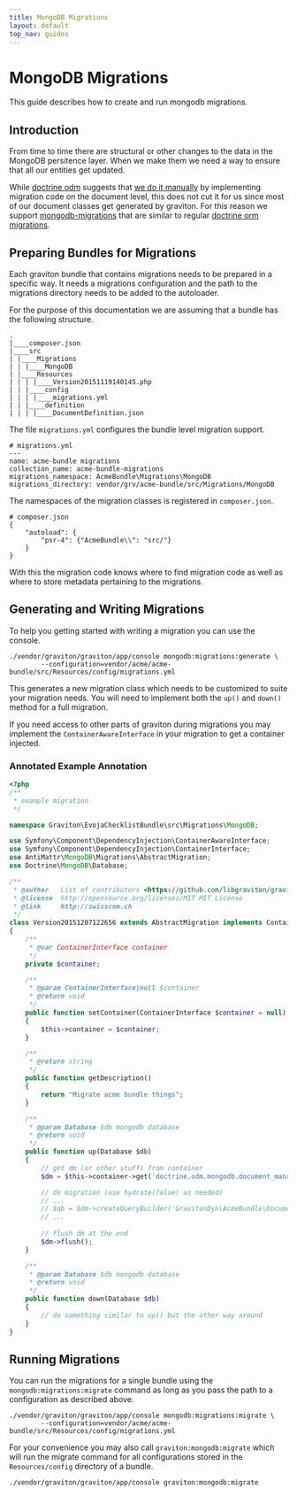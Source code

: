 ```yaml
---
title: MongoDB Migrations
layout: default
top_nav: guides
---
```


# MongoDB Migrations

This guide describes how to create and run mongodb migrations.

## Introduction

From time to time there are structural or other changes to the data in the MongoDB persitence layer. When
we make them we need a way to ensure that all our entities get updated.

While [doctrine odm](http://docs.doctrine-project.org/projects/doctrine-mongodb-odm/en/latest/) suggests that
[we do it manually](http://doctrine-orm.readthedocs.org/projects/doctrine-mongodb-odm/en/latest/reference/migrating-schemas.html)
by implementing migration code on the document level, this does not cut it for us since most of our document classes get 
generated by graviton. For this reason we support [mongodb-migrations](https://github.com/antimattr/mongodb-migrations) that are
similar to regular [doctrine orm migrations](http://doctrine-orm.readthedocs.org/projects/doctrine-migrations/en/latest/reference/introduction.html).

## Preparing Bundles for Migrations

Each graviton bundle that contains migrations needs to be prepared in a specific way. It needs a migrations configuration and the path to
the migrations directory needs to be added to the autoloader.

For the purpose of this documentation we are assuming that a bundle has the following structure.

```
.
|____composer.json
|____src
| |____Migrations
| | |____MongoDB
| |____Resources
| | | |____Version20151119140145.php
| | |____config
| | | |____migrations.yml
| | |____definition
| | | |____DocumentDefinition.json
```

The file `migrations.yml` configures the bundle level migration support.

```
# migrations.yml
---
name: acme-bundle migrations
collection_name: acme-bundle-migrations
migrations_namespace: AcmeBundle\Migrations\MongoDB
migrations_directory: vendor/grv/acme-bundle/src/Migrations/MongoDB
```

The namespaces of the migration classes is registered in `composer.json`.

```
# composer.json
{
    "autoload": {
        "psr-4": {"AcmeBundle\\": "src/"}
    }
}
```

With this the migration code knows where to find migration code as well as where to store
metadata pertaining to the migrations.

## Generating and Writing Migrations

To help you getting started with writing a migration you can use the console.

```
./vendor/graviton/graviton/app/console mongodb:migrations:generate \
        --configuration=vendor/acme/acme-bundle/src/Resources/config/migrations.yml
```

This generates a new migration class which needs to be customized to suite your migration needs. You will need to implement both the `up()` and
`down()` method for a full migration.

If you need access to other parts of graviton during migrations you may implement the `ContainerAwareInterface` in your migration to get a
container injected.

### Annotated Example Annotation

```php
<?php
/**
 * example migration
 */

namespace Graviton\EvojaChecklistBundle\src\Migrations\MongoDB;

use Symfony\Component\DependencyInjection\ContainerAwareInterface;
use Symfony\Component\DependencyInjection\ContainerInterface;
use AntiMattr\MongoDB\Migrations\AbstractMigration;
use Doctrine\MongoDB\Database;

/**
 * @author   List of contributors <https://github.com/libgraviton/graviton/graphs/contributors>
 * @license  http://opensource.org/licenses/MIT MIT License
 * @link     http://swisscom.ch
 */
class Version20151207122656 extends AbstractMigration implements ContainerAwareInterface
{
    /**
     * @var ContainerInterface container
     */
    private $container;

    /**
     * @param ContainerInterface|null $container
     * @return void
     */
    public function setContainer(ContainerInterface $container = null)
    {
        $this->container = $container;
    }

    /**
     * @return string
     */
    public function getDescription()
    {
        return "Migrate acme bundle things";
    }

    /**
     * @param Database $db mongodb database
     * @return void
     */
    public function up(Database $db)
    {
        // get dm (or other stuff) from container
        $dm = $this->container->get('doctrine.odm.mongodb.document_manager');

        // do migration (use hydrate(false) as needed)
        // ...
        // $qb = $dm->createQueryBuilder('GravitonDyn\AcmeBundle\Document\Document');
        // ...
 
        // flush dm at the end
        $dm->flush();
    }

    /**
     * @param Database $db mongodb database
     * @return void
     */
    public function down(Database $db)
    {
        // do something similar to up() but the other way around
    }
}
```

## Running Migrations

You can run the migrations for a single bundle using the `mongodb:migrations:migrate` command as long as you pass the path to a configuration as
described above.

```
./vendor/graviton/graviton/app/console mongodb:migrations:migrate \
        --configuration=vendor/acme/acme-bundle/src/Resources/config/migrations.yml
```

For your convenience you may also call `graviton:mongodb:migrate` which will run the migrate command for all configurations stored in the `Resources/config`
directory of a bundle.

```
./vendor/graviton/graviton/app/console graviton:mongodb:migrate
```
